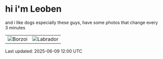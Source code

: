 # hi i'm Leoben

and i like dogs especially these guys, have some photos that change every 3 minutes 

|  |  |
|--------|----------|
| ![Borzoi](https://random-dog-vercel.vercel.app/api/random-borzoi?1) | ![Labrador](https://random-dog-vercel.vercel.app/api/random-labrador?1) |

Last updated: 2025-06-09 12:00 UTC
